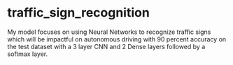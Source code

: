 # traffic_sign_recognition
My model focuses on using Neural Networks to recognize traffic signs which will be impactful on autonomous driving with 90 percent accuracy on the test dataset with a 3 layer CNN and 2 Dense layers followed by a softmax layer. 
